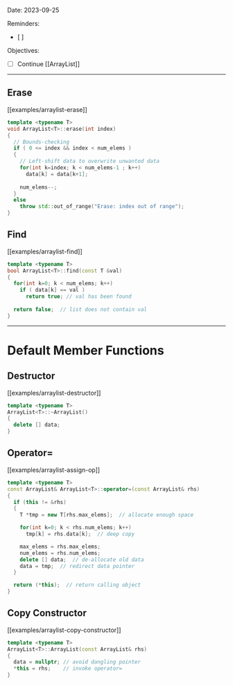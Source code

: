 

Date: 2023-09-25


Reminders:
* [ ]  

Objectives:
* [ ] Continue [[ArrayList]]

---


## Erase

[[examples/arraylist-erase]]
<!-- #include [[examples/arraylist-erase]] -->
```c++
template <typename T>
void ArrayList<T>::erase(int index)
{  
  // Bounds-checking
  if ( 0 <= index && index < num_elems )
  {
    // Left-shift data to overwrite unwanted data
    for(int k=index; k < num_elems-1 ; k++)
      data[k] = data[k+1];
    
    num_elems--;
  }
  else
    throw std::out_of_range("Erase: index out of range");
}
```
<!-- /include -->



## Find

[[examples/arraylist-find]]
<!-- #include [[examples/arraylist-find]] -->
```c++
template <typename T>
bool ArrayList<T>::find(const T &val)
{
  for(int k=0; k < num_elems; k++)
    if ( data[k] == val )
      return true; // val has been found
  
  return false;  // list does not contain val
}
```
<!-- /include -->



---

# Default Member Functions

## Destructor

[[examples/arraylist-destructor]]
<!-- #include [[examples/arraylist-destructor]] -->
```c++
template <typename T>
ArrayList<T>::~ArrayList()
{
  delete [] data;
}
```
<!-- /include -->


## Operator=

[[examples/arraylist-assign-op]]
<!-- #include [[examples/arraylist-assign-op]] -->
```c++
template <typename T>
const ArrayList& ArrayList<T>::operator=(const ArrayList& rhs)
{
  if (this != &rhs)
  {
    T *tmp = new T[rhs.max_elems];  // allocate enough space

    for(int k=0; k < rhs.num_elems; k++)
      tmp[k] = rhs.data[k];  // deep copy

    max_elems = rhs.max_elems;
    num_elems = rhs.num_elems;
    delete [] data;  // de-allocate old data
    data = tmp;  // redirect data pointer
  }

  return (*this);  // return calling object
}
```
<!-- /include -->



## Copy Constructor

[[examples/arraylist-copy-constructor]]
<!-- #include [[examples/arraylist-copy-constructor]] -->
```c++
template <typename T>
ArrayList<T>::ArrayList(const ArrayList& rhs)
{
  data = nullptr; // avoid dangling pointer
  *this = rhs;    // invoke operator=
}
```
<!-- /include -->
